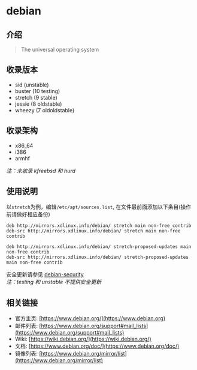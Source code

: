 # debian

## 介绍

> The universal operating system

## 收录版本

* sid (unstable)
* buster (10 testing)
* stretch (9 stable)
* jessie (8 oldstable)
* wheezy (7 oldoldstable)

## 收录架构

* x86_64
* i386
* armhf

*注：未收录 kfreebsd 和 hurd*

## 使用说明

以`stretch`为例，编辑`/etc/apt/sources.list`, 在文件最前面添加以下条目(操作前请做好相应备份)

```
deb http://mirrors.xdlinux.info/debian/ stretch main non-free contrib
deb-src http://mirrors.xdlinux.info/debian/ stretch main non-free contrib

deb http://mirrors.xdlinux.info/debian/ stretch-proposed-updates main non-free contrib
deb-src http://mirrors.xdlinux.info/debian/ stretch-proposed-updates main non-free contrib
```

安全更新请参见 [debian-security](./debian-security.md)  
*注：testing 和 unstable 不提供安全更新*

## 相关链接

* 官方主页: [https://www.debian.org/](https://www.debian.org)
* 邮件列表: [https://www.debian.org/support#mail_lists](https://www.debian.org/support#mail_lists)
* Wiki: [https://wiki.debian.org/](https://wiki.debian.org/)
* 文档: [https://www.debian.org/doc/](https://www.debian.org/doc/)
* 镜像列表: [https://www.debian.org/mirror/list](https://www.debian.org/mirror/list)
